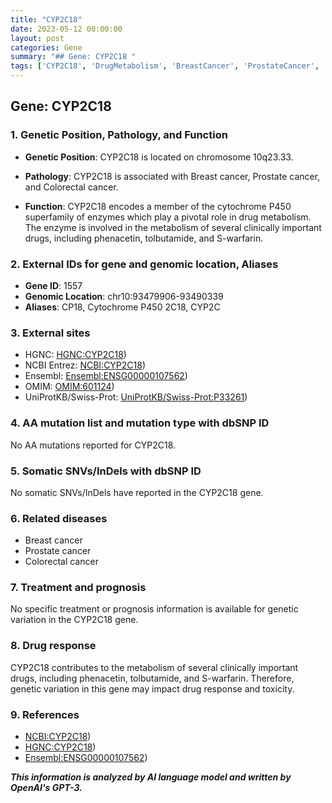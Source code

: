 ```yaml
---
title: "CYP2C18"
date: 2023-05-12 00:00:00
layout: post
categories: Gene
summary: "## Gene: CYP2C18 "
tags: ['CYP2C18', 'DrugMetabolism', 'BreastCancer', 'ProstateCancer', 'ColorectalCancer', 'GeneticVariation', 'DrugResponse', 'Enzymes']
---
```


## Gene: CYP2C18 

### 1. Genetic Position, Pathology, and Function 

- **Genetic Position**: CYP2C18 is located on chromosome 10q23.33.

- **Pathology**: CYP2C18 is associated with Breast cancer, Prostate cancer, and Colorectal cancer.

- **Function**: CYP2C18 encodes a member of the cytochrome P450 superfamily of enzymes which play a pivotal role in drug metabolism. The enzyme is involved in the metabolism of several clinically important drugs, including phenacetin, tolbutamide, and S-warfarin.

### 2. External IDs for gene and genomic location, Aliases

- **Gene ID**: 1557
- **Genomic Location**: chr10:93479906-93490339
- **Aliases**: CP18, Cytochrome P450 2C18, CYP2C

### 3. External sites 
- HGNC: [HGNC:CYP2C18](https://www.genenames.org/data/gene-symbol-report/#!/hgnc_id/HGNC:2624))
- NCBI Entrez: [NCBI:CYP2C18](https://www.ncbi.nlm.nih.gov/gene/1557))
- Ensembl: [Ensembl:ENSG00000107562](https://www.ensembl.org/Homo_sapiens/Gene/Summary?g=ENSG00000107562;r=10:93479906-93490339))
- OMIM: [OMIM:601124](https://www.omim.org/entry/601124))
- UniProtKB/Swiss-Prot: [UniProtKB/Swiss-Prot:P33261](https://www.uniprot.org/uniprot/P33261))

### 4. AA mutation list and mutation type with dbSNP ID
No AA mutations reported for CYP2C18.

### 5. Somatic SNVs/InDels with dbSNP ID
No somatic SNVs/InDels have reported in the CYP2C18 gene.

### 6. Related diseases 
- Breast cancer
- Prostate cancer
- Colorectal cancer

### 7. Treatment and prognosis
No specific treatment or prognosis information is available for genetic variation in the CYP2C18 gene.

### 8. Drug response
CYP2C18 contributes to the metabolism of several clinically important drugs, including phenacetin, tolbutamide, and S-warfarin. Therefore, genetic variation in this gene may impact drug response and toxicity.

### 9. References
- [NCBI:CYP2C18](https://www.ncbi.nlm.nih.gov/gene/1557))
- [HGNC:CYP2C18](https://www.genenames.org/data/gene-symbol-report/#!/hgnc_id/HGNC:2624))
- [Ensembl:ENSG00000107562](https://www.ensembl.org/Homo_sapiens/Gene/Summary?g=ENSG00000107562;r=10:93479906-93490339))

**_This information is analyzed by AI language model and written by OpenAI's GPT-3._**